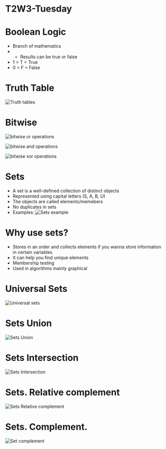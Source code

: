 # T2W3-Tuesday

# Boolean Logic

- Branch of mathematics
- - Results can be true or false
- 1 = T = True
- 0 = F = False
# Truth Table

![Truth tables ](https://github.com/user-attachments/assets/2543c9e4-dd08-4768-aaf3-ba1951f7acb9)

# Bitwise 


![bitwise or operations](https://github.com/user-attachments/assets/cd033b6f-f212-40a1-a95f-a2a75fd491b6)

![bitwise and operations](https://github.com/user-attachments/assets/6f20d3e7-339d-4238-9610-c3cbaaf5d2fc)

![bitwise xor operations](https://github.com/user-attachments/assets/1d04c579-a944-42b1-8392-55e00e37cde3)

# Sets
- A set is a well-defined collection of distinct objects
- Represented using capital letters (S, A, B, U)
- The objects are called elements/memebers
- No duplicates in sets
- Examples:
![Sets example](https://github.com/user-attachments/assets/ca7282ab-90da-4447-8e17-fe3617447872)

# Why use sets?
- Stores in an order and collects elements if you wanna store information in certain variables
- It can help you find unique elements
- Membership testing
- Used in algorithms mainly graphical

# Universal Sets

![Universal sets](https://github.com/user-attachments/assets/dc5ba22e-9fd3-4064-9391-236e28623483)

# Sets Union

![Sets Union](https://github.com/user-attachments/assets/44f75c63-8323-48e7-9801-a8007f8af758)

# Sets Intersection

![Sets Intersection](https://github.com/user-attachments/assets/98c3fd5c-e6a6-4e9d-be90-cd057164d2c3)

# Sets. Relative complement

![Sets Relative complement ](https://github.com/user-attachments/assets/b0f305bb-f010-4415-9239-26efac5fe19a)

# Sets. Complement.

![Set complement](https://github.com/user-attachments/assets/c4b32a5d-a4a7-49d0-a825-2f135677151a)


